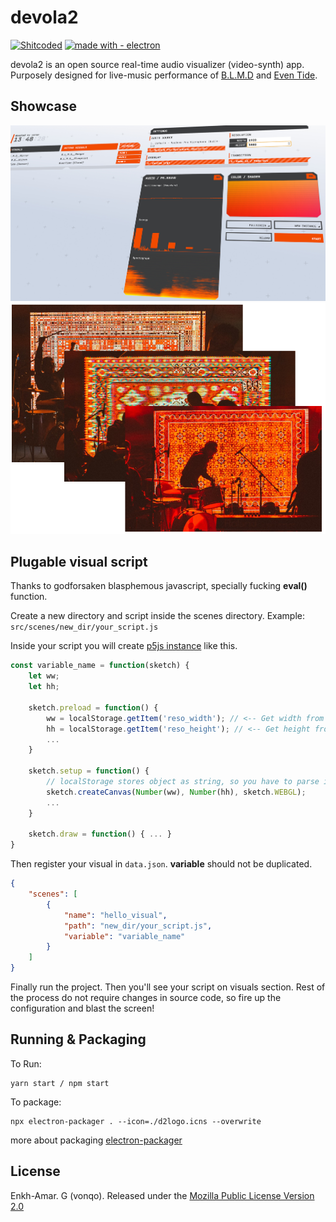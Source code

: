 # devola2

[![Shitcoded][ulaanbaatar-badge]][ub-wiki]
[![made with - electron](https://img.shields.io/static/v1?label=made+with&message=electron&color=%239feaf9&logo=electron&logoColor=%239feaf9)](https://)

devola2 is an open source real-time audio visualizer (video-synth) app. Purposely designed for live-music performance of [B.L.M.D](https://linktr.ee/theblmd) and [Even Tide](https://www.youtube.com/@eventide6813). 

## Showcase
<img height="" src="https://github.com/vonqo/devola2/blob/main/assets/image/screen1.jpg" />

<img height="" src="https://github.com/vonqo/devola2/blob/main/assets/image/carpets.png" />

## Plugable visual script
Thanks to godforsaken blasphemous javascript, specially fucking **eval()** function.

Create a new directory and script inside the scenes directory. Example: ```src/scenes/new_dir/your_script.js```

Inside your script you will create [p5js instance](https://p5js.org/reference/#/p5/p5) like this.
```javascript
const variable_name = function(sketch) {
    let ww;
    let hh;

    sketch.preload = function() {
        ww = localStorage.getItem('reso_width'); // <-- Get width from settings from home screen
        hh = localStorage.getItem('reso_height'); // <-- Get height from settings from home screen
        ...
    }

    sketch.setup = function() {
        // localStorage stores object as string, so you have to parse it to number
        sketch.createCanvas(Number(ww), Number(hh), sketch.WEBGL);
        ...
    }

    sketch.draw = function() { ... }
}
```

Then register your visual in ```data.json```. **variable** should not be duplicated.
```json
{
    "scenes": [
        {
            "name": "hello_visual",
            "path": "new_dir/your_script.js",
            "variable": "variable_name"
        }
    ]
}
```

Finally run the project. Then you'll see your script on visuals section. Rest of the process do not require changes in source code, so fire up the configuration and blast the screen!

## Running & Packaging
To Run:
```
yarn start / npm start
```

To package:
```
npx electron-packager . --icon=./d2logo.icns --overwrite
```

more about packaging [electron-packager](https://github.com/electron/packager)

## License
Enkh-Amar. G (vonqo). Released under the [Mozilla Public License Version 2.0](LICENSE)

[blmd-link]: https://linktr.ee/theblmd
[eventide-link]: https://www.youtube.com/@eventide6813
[ulaanbaatar-badge]: https://img.shields.io/badge/shitcoded%20in-%F0%9F%87%B2%F0%9F%87%B3ulaanbaatar-brightgreen.svg
[ub-wiki]: https://en.wikipedia.org/wiki/Ulaanbaatar
